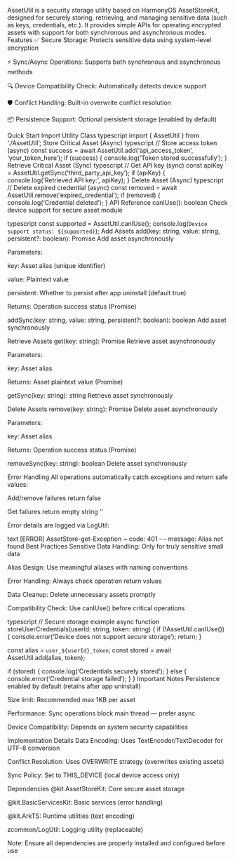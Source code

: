 AssetUtil is a security storage utility based on HarmonyOS AssetStoreKit, designed for securely storing, retrieving, and managing sensitive data (such as keys, credentials, etc.). It provides simple APIs for operating encrypted assets with support for both synchronous and asynchronous modes.
Features
✅ Secure Storage: Protects sensitive data using system-level encryption

⚡ Sync/Async Operations: Supports both synchronous and asynchronous methods

🔍 Device Compatibility Check: Automatically detects device support

🛡️ Conflict Handling: Built-in overwrite conflict resolution

📦 Persistence Support: Optional persistent storage (enabled by default)

Quick Start
Import Utility Class
typescript
import { AssetUtil } from ‘./AssetUtil’;
Store Critical Asset (Async)
typescript
// Store access token (async)
const success = await AssetUtil.add(‘api_access_token’, ‘your_token_here’);
if (success) {
console.log(‘Token stored successfully’);
}
Retrieve Critical Asset (Sync)
typescript
// Get API key (sync)
const apiKey = AssetUtil.getSync(‘third_party_api_key’);
if (apiKey) {
console.log(‘Retrieved API key:’, apiKey);
}
Delete Asset (Async)
typescript
// Delete expired credential (async)
const removed = await AssetUtil.remove(‘expired_credential’);
if (removed) {
console.log(‘Credential deleted’);
}
API Reference
canIUse(): boolean
Check device support for secure asset module

typescript
const supported = AssetUtil.canIUse();
console.log(`Device support status: ${supported}`);
Add Assets
add(key: string, value: string, persistent?: boolean): Promise<boolean>
Add asset asynchronously

Parameters:

key: Asset alias (unique identifier)

value: Plaintext value

persistent: Whether to persist after app uninstall (default true)

Returns: Operation success status (Promise)

addSync(key: string, value: string, persistent?: boolean): boolean
Add asset synchronously

Retrieve Assets
get(key: string): Promise<string>
Retrieve asset asynchronously

Parameters:

key: Asset alias

Returns: Asset plaintext value (Promise)

getSync(key: string): string
Retrieve asset synchronously

Delete Assets
remove(key: string): Promise<boolean>
Delete asset asynchronously

Parameters:

key: Asset alias

Returns: Operation success status (Promise)

removeSync(key: string): boolean
Delete asset synchronously

Error Handling
All operations automatically catch exceptions and return safe values:

Add/remove failures return false

Get failures return empty string ‘’

Error details are logged via LogUtil:

text
[ERROR] AssetStore-get-Exception ~ code: 401 -·- message: Alias not found
Best Practices
Sensitive Data Handling: Only for truly sensitive small data

Alias Design: Use meaningful aliases with naming conventions

Error Handling: Always check operation return values

Data Cleanup: Delete unnecessary assets promptly

Compatibility Check: Use canIUse() before critical operations

typescript
// Secure storage example
async function storeUserCredentials(userId: string, token: string) {
if (!AssetUtil.canIUse()) {
console.error(‘Device does not support secure storage’);
return;
}

const alias = `user_${userId}_token`;
const stored = await AssetUtil.add(alias, token);

if (stored) {
console.log(‘Credentials securely stored’);
} else {
console.error(‘Credential storage failed’);
}
}
Important Notes
Persistence enabled by default (retains after app uninstall)

Size limit: Recommended max 1KB per asset

Performance: Sync operations block main thread — prefer async

Device Compatibility: Depends on system security capabilities

Implementation Details
Data Encoding: Uses TextEncoder/TextDecoder for UTF-8 conversion

Conflict Resolution: Uses OVERWRITE strategy (overwrites existing assets)

Sync Policy: Set to THIS_DEVICE (local device access only)

Dependencies
@kit.AssetStoreKit: Core secure asset storage

@kit.BasicServicesKit: Basic services (error handling)

@kit.ArkTS: Runtime utilities (text encoding)

zcommon/LogUtil: Logging utility (replaceable)

Note: Ensure all dependencies are properly installed and configured before use
